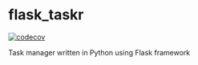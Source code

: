flask_taskr
===========

[![codecov](https://codecov.io/gh/tomlaszczuk/flask_taskr/branch/master/graph/badge.svg)](https://codecov.io/gh/tomlaszczuk/flask_taskr)

Task manager written in Python using Flask framework
